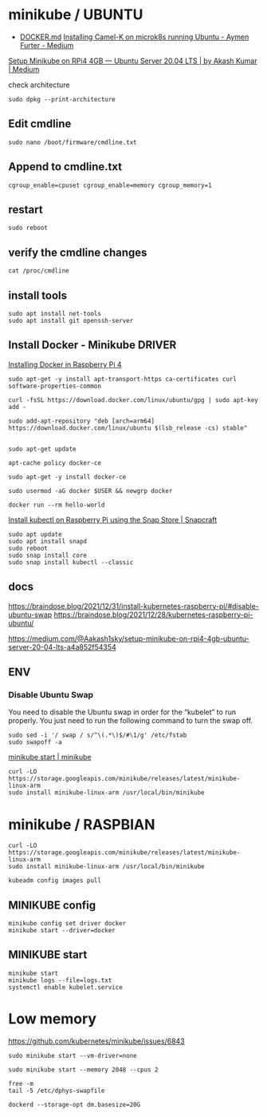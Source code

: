 
# minikube / UBUNTU

+ [DOCKER.md](DOCKER.md)
[Installing Camel-K on microk8s running Ubuntu - Aymen Furter - Medium](https://aymen-furter.medium.com/installing-camel-k-on-microk8s-running-ubuntu-5e286d057623)

[Setup Minikube on RPi4 4GB — Ubuntu Server 20.04 LTS | by Akash Kumar | Medium](https://medium.com/@Aakash1sky/setup-minikube-on-rpi4-4gb-ubuntu-server-20-04-lts-a4a852f54354)

check architecture

    sudo dpkg --print-architecture

## Edit cmdline

    sudo nano /boot/firmware/cmdline.txt

## Append to cmdline.txt

    cgroup_enable=cpuset cgroup_enable=memory cgroup_memory=1

## restart

    sudo reboot

## verify the cmdline changes 

    cat /proc/cmdline


## install tools

    sudo apt install net-tools
    sudo apt install git openssh-server

## Install Docker - Minikube DRIVER


[Installing Docker in Raspberry Pi 4](https://brjapon.medium.com/setting-up-ubuntu-20-04-arm-64-under-raspberry-pi-4-970654d12696)

    sudo apt-get -y install apt-transport-https ca-certificates curl software-properties-common

    curl -fsSL https://download.docker.com/linux/ubuntu/gpg | sudo apt-key add -

    sudo add-apt-repository "deb [arch=arm64] https://download.docker.com/linux/ubuntu $(lsb_release -cs) stable"


    sudo apt-get update

    apt-cache policy docker-ce

    sudo apt-get -y install docker-ce

    sudo usermod -aG docker $USER && newgrp docker

    docker run --rm hello-world

[Install kubectl on Raspberry Pi using the Snap Store | Snapcraft](https://snapcraft.io/install/kubectl/raspbian)

    sudo apt update
    sudo apt install snapd
    sudo reboot
    sudo snap install core
    sudo snap install kubectl --classic



## docs

https://braindose.blog/2021/12/31/install-kubernetes-raspberry-pi/#disable-ubuntu-swap
https://braindose.blog/2021/12/28/kubernetes-raspberry-pi-ubuntu/

https://medium.com/@Aakash1sky/setup-minikube-on-rpi4-4gb-ubuntu-server-20-04-lts-a4a852f54354

## ENV

### Disable Ubuntu Swap

You need to disable the Ubuntu swap in order for the “kubelet” to run properly. You just need to run the following command to turn the swap off.

    sudo sed -i '/ swap / s/^\(.*\)$/#\1/g' /etc/fstab
    sudo swapoff -a


[minikube start | minikube](https://minikube.sigs.k8s.io/docs/start/)


    curl -LO https://storage.googleapis.com/minikube/releases/latest/minikube-linux-arm
    sudo install minikube-linux-arm /usr/local/bin/minikube



# minikube / RASPBIAN
  
  
    curl -LO https://storage.googleapis.com/minikube/releases/latest/minikube-linux-arm
    sudo install minikube-linux-arm /usr/local/bin/minikube  

    kubeadm config images pull
  

## MINIKUBE config

    minikube config set driver docker
    minikube start --driver=docker



## MINIKUBE start

    minikube start
    minikube logs --file=logs.txt
    systemctl enable kubelet.service
 
# Low memory

https://github.com/kubernetes/minikube/issues/6843

    sudo minikube start --vm-driver=none

    sudo minikube start --memory 2048 --cpus 2

    free -m
    tail -5 /etc/dphys-swapfile

    dockerd --storage-opt dm.basesize=20G
    
    
